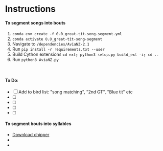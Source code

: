 Instructions
==============


#### To segment songs into bouts

 1. `conda env create -f 0.0_great-tit-song-segment.yml`
 2. `conda activate 0.0_great-tit-song-segment`
 3. Navigate to `/dependencies/AviaNZ-2.1`
 4. Run `pip install -r requirements.txt --user`
 5. Build Cython extensions `cd ext; python3 setup.py build_ext -i; cd ..`
 6. Run `python3 AviaNZ.py`

<br>

#### To Do:
- [ ] Add to bird list: "song matching", "2nd GT", "Blue tit" etc
- [ ] 
- [ ] 
- [ ] 
- [ ] 


 #### To segment bouts into syllables

  - [Download chipper](https://github.com/CreanzaLab/chipper/blob/master/docs/chipper_manual.md)
  - 
  - 